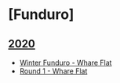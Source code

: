 # [Funduro]
## [2020](..)
* [Winter Funduro - Whare Flat](./Wint)
* [Round 1 - Whare Flat](./round-1)